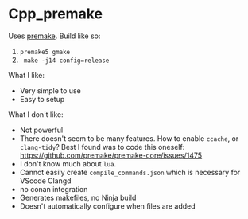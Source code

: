# Cpp_premake

Uses [premake](https://premake.github.io/). Build like so:

1. `premake5 gmake`
2. ` make -j14 config=release`

What I like:
* Very simple to use
* Easy to setup

What I don't like:
* Not powerful
* There doesn't seem to be many features. How to enable `ccache`, or `clang-tidy`? Best I found was to code this oneself: https://github.com/premake/premake-core/issues/1475
* I don't know much about `lua`.
* Cannot easily create `compile_commands.json` which is necessary for VScode Clangd
* no conan integration
* Generates makefiles, no Ninja build
* Doesn't automatically configure when files are added
